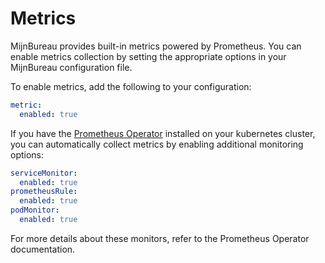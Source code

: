 # Metrics

MijnBureau provides built-in metrics powered by Prometheus. You can enable metrics collection by setting the appropriate options in your MijnBureau configuration file.

To enable metrics, add the following to your configuration:

```yaml
metric:
  enabled: true
```

If you have the [Prometheus Operator](https://prometheus-operator.dev/) installed on your kubernetes cluster, you can automatically collect metrics by enabling additional monitoring options:

```yaml
serviceMonitor:
  enabled: true
prometheusRule:
  enabled: true
podMonitor:
  enabled: true
```

For more details about these monitors, refer to the Prometheus Operator documentation.
